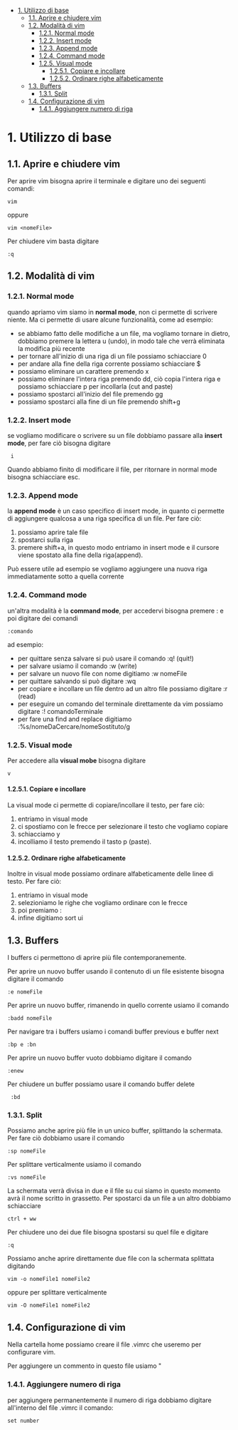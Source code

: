 - [1. Utilizzo di base](#1-utilizzo-di-base)
  - [1.1. Aprire e chiudere vim](#11-aprire-e-chiudere-vim)
  - [1.2. Modalità di vim](#12-modalità-di-vim)
    - [1.2.1. Normal mode](#121-normal-mode)
    - [1.2.2. Insert mode](#122-insert-mode)
    - [1.2.3. Append mode](#123-append-mode)
    - [1.2.4. Command mode](#124-command-mode)
    - [1.2.5. Visual mode](#125-visual-mode)
      - [1.2.5.1. Copiare e incollare](#1251-copiare-e-incollare)
      - [1.2.5.2. Ordinare righe alfabeticamente](#1252-ordinare-righe-alfabeticamente)
  - [1.3. Buffers](#13-buffers)
    - [1.3.1. Split](#131-split)
  - [1.4. Configurazione di vim](#14-configurazione-di-vim)
    - [1.4.1. Aggiungere numero di riga](#141-aggiungere-numero-di-riga)


# 1. Utilizzo di base

## 1.1. Aprire e chiudere vim

Per aprire vim bisogna aprire il terminale e digitare uno dei seguenti comandi:
```
vim
```
oppure
```
vim <nomeFile>
```

Per chiudere vim basta digitare 
```vim
:q
```

## 1.2. Modalità di vim

### 1.2.1. Normal mode
quando apriamo vim siamo in **normal mode**, non ci permette di scrivere niente. Ma ci permette di usare alcune funzionalità, come ad esempio:
  - se abbiamo fatto delle modifiche a un file, ma vogliamo tornare in dietro, dobbiamo premere la lettera u (undo), in modo tale che verrà eliminata la modifica più recente
  - per tornare all'inizio di una riga di un file possiamo schiacciare 0
  - per andare alla fine della riga corrente possiamo schiacciare $
  - possiamo eliminare un carattere premendo x
  - possiamo eliminare l'intera riga premendo dd, ciò copia l'intera riga e possiamo schiacciare p per incollarla (cut and paste)
  - possiamo spostarci all'inizio del file premendo gg
  - possiamo spostarci alla fine di un file premendo shift+g

### 1.2.2. Insert mode
se vogliamo modificare o scrivere su un file dobbiamo passare alla **insert mode**, per fare ciò bisogna digitare
```vim
 i
 ```
 Quando abbiamo finito di modificare il file, per ritornare in normal mode bisogna schiacciare esc. 

### 1.2.3. Append mode
la **append mode** è un caso specifico di insert mode, in quanto ci permette di aggiungere qualcosa a una riga specifica di un file. Per fare ciò:
1. possiamo aprire tale file
2. spostarci sulla riga
3. premere shift+a, in questo modo entriamo in insert mode e il cursore viene spostato alla fine della riga(append). 

Può essere utile ad esempio se vogliamo aggiungere una nuova riga immediatamente sotto a quella corrente

### 1.2.4. Command mode
un'altra modalità è la **command mode**, per accedervi bisogna premere : e poi digitare dei comandi
```vim
:comando
```
ad esempio:
  - per quittare senza salvare si può usare il comando :q! (quit!)
  - per salvare usiamo il comando :w (write)
  - per salvare un nuovo file con nome digitiamo :w nomeFile
  - per quittare salvando si può digitare :wq
  - per copiare e incollare un file dentro ad un altro file possiamo digitare :r (read) 
  - per eseguire un comando del terminale direttamente da vim possiamo digitare :! comandoTerminale
  - per fare una find and replace digitiamo :%s/nomeDaCercare/nomeSostituto/g

### 1.2.5. Visual mode

Per accedere alla **visual mobe** bisogna digitare
```vim
v
```

#### 1.2.5.1. Copiare e incollare
La visual mode ci permette di copiare/incollare il testo, per fare ciò:
1. entriamo in visual mode
2. ci spostiamo con le frecce per selezionare il testo che vogliamo copiare
3. schiacciamo y
4.  incolliamo il testo premendo il tasto p (paste).

#### 1.2.5.2. Ordinare righe alfabeticamente
Inoltre in visual mode possiamo ordinare alfabeticamente delle linee di testo. Per fare ciò:
1. entriamo in visual mode
2. selezioniamo le righe che vogliamo ordinare con le frecce
3. poi premiamo :
4. infine digitiamo sort ui

## 1.3. Buffers

I buffers ci permettono di aprire più file contemporanemente.

Per aprire un nuovo buffer usando il contenuto di un file esistente bisogna digitare il comando 
```vim
:e nomeFile
```

Per aprire un nuovo buffer, rimanendo in quello corrente usiamo il comando 
```vim
:badd nomeFile
```

Per navigare tra i buffers usiamo i comandi buffer previous e buffer next
```vim
:bp e :bn
```

Per aprire un nuovo buffer vuoto dobbiamo digitare il comando 
```vim
:enew
```

Per chiudere un buffer possiamo usare il comando buffer delete
```vim
 :bd
```

### 1.3.1. Split 

Possiamo anche aprire più file in un unico buffer, splittando la schermata. Per fare ciò dobbiamo usare il comando 
```vim
:sp nomeFile
```
 Per splittare verticalmente usiamo il comando 
 ```vim
 :vs nomeFile
 ```

La schermata verrà divisa in due e il file su cui siamo in questo momento avrà il nome scritto in grassetto. Per spostarci da un file a un altro dobbiamo schiacciare 
```vim
ctrl + ww
```

Per chiudere uno dei due file bisogna spostarsi su quel file e digitare 
```vim
:q
```

Possiamo anche aprire direttamente due file con la schermata splittata digitando
```
vim -o nomeFile1 nomeFile2
```
oppure per splittare verticalmente
```
vim -O nomeFile1 nomeFile2
```

## 1.4. Configurazione di vim

Nella cartella home possiamo creare il file .vimrc che useremo per configurare vim.

Per aggiungere un commento in questo file usiamo "

### 1.4.1. Aggiungere numero di riga
per aggiungere permanentemente il numero di riga dobbiamo digitare all'interno del file .vimrc il comando:
```vim
set number
```
